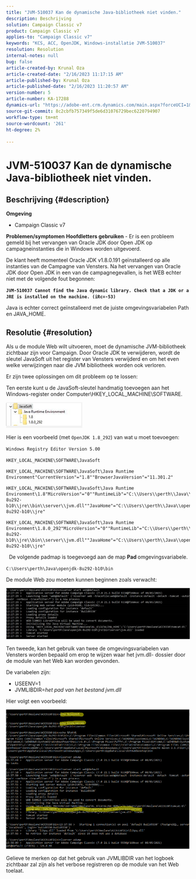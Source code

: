 ```yaml
---
title: "JVM-510037 Kan de dynamische Java-bibliotheek niet vinden."
description: Beschrijving
solution: Campaign Classic v7
product: Campaign Classic v7
applies-to: "Campaign Classic v7"
keywords: "KCS, ACC, OpenJDK, Windows-installatie JVM-510037"
resolution: Resolution
internal-notes: null
bug: false
article-created-by: Krunal Oza
article-created-date: "2/16/2023 11:17:15 AM"
article-published-by: Krunal Oza
article-published-date: "2/16/2023 11:20:57 AM"
version-number: 5
article-number: KA-17288
dynamics-url: "https://adobe-ent.crm.dynamics.com/main.aspx?forceUCI=1&pagetype=entityrecord&etn=knowledgearticle&id=25e60777-ebad-ed11-aad1-6045bd006793"
source-git-commit: 8c2cbfb757349f5de6d31076729bec6220794907
workflow-type: tm+mt
source-wordcount: '261'
ht-degree: 2%

---
```


# JVM-510037 Kan de dynamische Java-bibliotheek niet vinden.

## Beschrijving {#description}

<b>Omgeving</b>
- Campaign Classic v7



<b>Problemen/symptomen</b>
<b>Hoofdletters gebruiken</b> - Er is een probleem gemeld bij het vervangen van Oracle JDK door Open JDK op campagneinstanties die in Windows worden uitgevoerd.

De klant heeft momenteel Oracle JDK v1.8.0.191 geïnstalleerd op alle instanties van de Campagne van Vensters. Na het vervangen van Oracle JDK door Open JDK in een van de campagnegevallen, is het WEB echter niet met de volgende fout begonnen:

<b>`JVM-510037 Cannot find the Java dynamic library. Check that a JDK or a JRE is installed on the machine. (iRc=-53)`</b>

Java is echter correct geïnstalleerd met de juiste omgevingsvariabelen Path en JAVA_HOME.


## Resolutie {#resolution}


Als u de module Web wilt uitvoeren, moet de dynamische JVM-bibliotheek zichtbaar zijn voor Campaign. Door Oracle JDK te verwijderen, wordt de sleutel JavaSoft uit het register van Vensters verwijderd en om het even welke verwijzingen naar die JVM bibliotheek worden ook verloren.

Er zijn twee oplossingen om dit probleem op te lossen:

Ten eerste kunt u de JavaSoft-sleutel handmatig toevoegen aan het Windows-register onder Computer\HKEY_LOCAL_MACHINE\SOFTWARE.

![](assets/de72732e-d310-ec11-b6e6-000d3a597e01.png)

Hier is een voorbeeld (met `OpenJDK 1.8_292`) van wat u moet toevoegen:

`Windows Registry Editor Version 5.00`

`HKEY_LOCAL_MACHINE\SOFTWARE\JavaSoft`




```
HKEY_LOCAL_MACHINE\SOFTWARE\JavaSoft\Java Runtime Environment"CurrentVersion"="1.8""BrowserJavaVersion"="11.301.2"
```





```
HKEY_LOCAL_MACHINE\SOFTWARE\JavaSoft\Java Runtime Environment\1.8"MicroVersion"="0""RuntimeLib"="C:\\Users\\perth\\Java\\openjdk-8u292-b10\\jre\\bin\\server\\jvm.dll""JavaHome"="C:\\Users\\perth\\Java\\openjdk-8u292-b10\\jre"
```





```
HKEY_LOCAL_MACHINE\SOFTWARE\JavaSoft\Java Runtime Environment\1.8.0_292"MicroVersion"="0""RuntimeLib"="C:\\Users\\perth\\Java\\openjdk-8u292-b10\\jre\\bin\\server\\jvm.dll""JavaHome"="C:\\Users\\perth\\Java\\openjdk-8u292-b10\\jre"
```


 
De volgende padmap is toegevoegd aan de map <b>Pad </b>omgevingsvariabele.

`C:\Users\perth\Java\openjdk-8u292-b10\bin`

De module Web zou moeten kunnen beginnen zoals verwacht:

![](assets/f9d275cf-d910-ec11-b6e6-000d3a597e01.png)

Ten tweede, kan het gebruik van twee de omgevingsvariabelen van Vensters worden bepaald om erop te wijzen waar het jvm.dll- dossier door de module van het Web kan worden gevonden.

De variabelen zijn:

- USEENV=1
- JVMLIBDIR=*het pad van het bestand jvm.dll*


Hier volgt een voorbeeld:

![](assets/108e8694-d814-ec11-b6e6-002248047155.png)

Gelieve te merken op dat het gebruik van JVMLIBDIR van het logboek zichtbaar zal zijn als het verbose registreren op de module van het Web toelaat.
